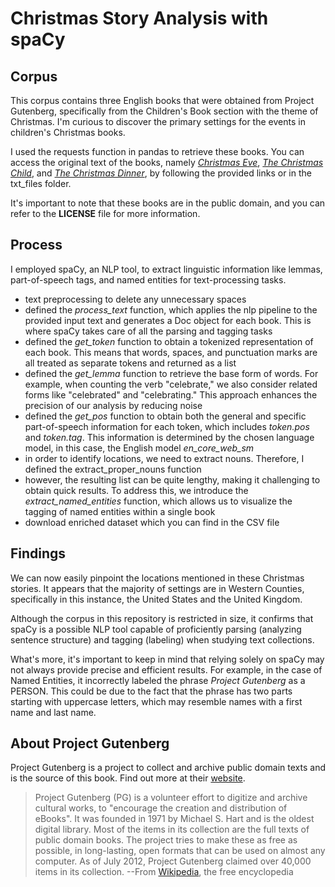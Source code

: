 # Christmas Story Analysis with spaCy
 
## Corpus
This corpus contains three English books that were obtained from Project Gutenberg, specifically from the Children's Book section with the theme of Christmas. I'm curious to discover the primary settings for the events in children's Christmas books.

I used the requests function in pandas to retrieve these books. You can access the original text of the books, namely *[Christmas Eve](https://www.gutenberg.org/ebooks/6670)*, *[The Christmas Child](https://www.gutenberg.org/ebooks/20453)*, and *[The Christmas Dinner](https://www.gutenberg.org/ebooks/14508)*, by following the provided links or in the txt_files folder.

It's important to note that these books are in the public domain, and you can refer to the **LICENSE** file for more information.

## Process
I employed spaCy, an NLP tool, to extract linguistic information like lemmas, part-of-speech tags, and named entities for text-processing tasks. 

* text preprocessing to delete any unnecessary spaces
* defined the *process_text* function, which applies the nlp pipeline to the provided input text and generates a Doc object for each book. This is where spaCy takes care of all the parsing and tagging tasks
* defined the *get_token* function to obtain a tokenized representation of each book. This means that words, spaces, and punctuation marks are all treated as separate tokens and returned as a list
* defined the *get_lemma* function to retrieve the base form of words. For example, when counting the verb "celebrate," we also consider related forms like "celebrated" and "celebrating." This approach enhances the precision of our analysis by reducing noise
* defined the *get_pos* function to obtain both the general and specific part-of-speech information for each token, which includes *token.pos* and *token.tag*. This information is determined by the chosen language model, in this case, the English model *en_core_web_sm*
* in order to identify locations, we need to extract nouns. Therefore, I defined the extract_proper_nouns function
* however, the resulting list can be quite lengthy, making it challenging to obtain quick results. To address this, we introduce the *extract_named_entities* function, which allows us to visualize the tagging of named entities within a single book
* download enriched dataset which you can find in the CSV file

## Findings
We can now easily pinpoint the locations mentioned in these Christmas stories. It appears that the majority of settings are in Western Counties, specifically in this instance, the United States and the United Kingdom.

Although the corpus in this repository is restricted in size, it confirms that spaCy is a possible NLP tool capable of proficiently parsing (analyzing sentence structure) and tagging (labeling) when studying text collections.

What's more, it's important to keep in mind that relying solely on spaCy may not always provide precise and efficient results. For example, in the case of Named Entities, it incorrectly labeled the phrase *Project Gutenberg* as a PERSON. This could be due to the fact that the phrase has two parts starting with uppercase letters, which may resemble names with a first name and last name.


## About Project Gutenberg
Project Gutenberg is a project to collect and archive public domain texts and is the source of this book. Find out more at their [website](https://www.gutenberg.org/).

>Project Gutenberg (PG) is a volunteer effort to digitize and archive cultural works, to "encourage the creation and distribution of eBooks". It was founded in 1971 by Michael S. Hart and is the oldest digital library. Most of the items in its collection are the full texts of public domain books. The project tries to make these as free as possible, in long-lasting, open formats that can be used on almost any computer. As of July 2012, Project Gutenberg claimed over 40,000 items in its collection. --From [Wikipedia](https://en.wikipedia.org/wiki/Project_Gutenberg), the free encyclopedia

